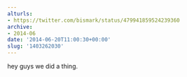 ```yaml
---
alturls:
- https://twitter.com/bismark/status/479941859524239360
archive:
- 2014-06
date: '2014-06-20T11:00:30+00:00'
slug: '1403262030'
---
```


hey guys we did a thing.

